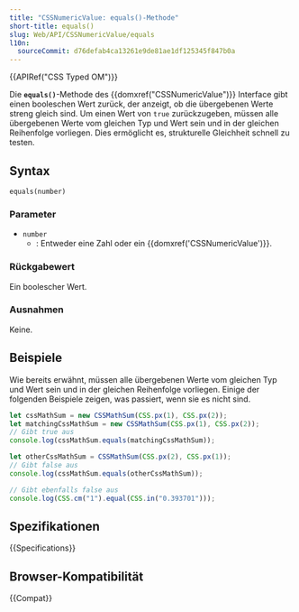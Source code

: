 ```yaml
---
title: "CSSNumericValue: equals()-Methode"
short-title: equals()
slug: Web/API/CSSNumericValue/equals
l10n:
  sourceCommit: d76defab4ca13261e9de81ae1df125345f847b0a
---
```


{{APIRef("CSS Typed OM")}}

Die **`equals()`**-Methode des {{domxref("CSSNumericValue")}} Interface gibt einen booleschen Wert zurück, der anzeigt, ob die übergebenen Werte streng gleich sind. Um einen Wert von `true` zurückzugeben, müssen alle übergebenen Werte vom gleichen Typ und Wert sein und in der gleichen Reihenfolge vorliegen. Dies ermöglicht es, strukturelle Gleichheit schnell zu testen.

## Syntax

```js-nolint
equals(number)
```

### Parameter

- `number`
  - : Entweder eine Zahl oder ein {{domxref('CSSNumericValue')}}.

### Rückgabewert

Ein boolescher Wert.

### Ausnahmen

Keine.

## Beispiele

Wie bereits erwähnt, müssen alle übergebenen Werte vom gleichen Typ und Wert sein und in der gleichen Reihenfolge vorliegen. Einige der folgenden Beispiele zeigen, was passiert, wenn sie es nicht sind.

```js
let cssMathSum = new CSSMathSum(CSS.px(1), CSS.px(2));
let matchingCssMathSum = new CSSMathSum(CSS.px(1), CSS.px(2));
// Gibt true aus
console.log(cssMathSum.equals(matchingCssMathSum));

let otherCssMathSum = CSSMathSum(CSS.px(2), CSS.px(1));
// Gibt false aus
console.log(cssMathSum.equals(otherCssMathSum));

// Gibt ebenfalls false aus
console.log(CSS.cm("1").equal(CSS.in("0.393701")));
```

## Spezifikationen

{{Specifications}}

## Browser-Kompatibilität

{{Compat}}
